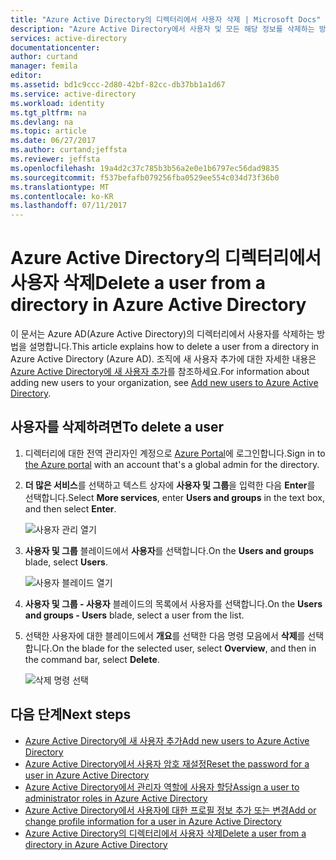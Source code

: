```yaml
---
title: "Azure Active Directory의 디렉터리에서 사용자 삭제 | Microsoft Docs"
description: "Azure Active Directory에서 사용자 및 모든 해당 정보를 삭제하는 방법에 대해 설명합니다."
services: active-directory
documentationcenter: 
author: curtand
manager: femila
editor: 
ms.assetid: bd1c9ccc-2d80-42bf-82cc-db37bb1a1d67
ms.service: active-directory
ms.workload: identity
ms.tgt_pltfrm: na
ms.devlang: na
ms.topic: article
ms.date: 06/27/2017
ms.author: curtand;jeffsta
ms.reviewer: jeffsta
ms.openlocfilehash: 19a4d2c37c785b3b56a2e0e1b6797ec56dad9835
ms.sourcegitcommit: f537befafb079256fba0529ee554c034d73f36b0
ms.translationtype: MT
ms.contentlocale: ko-KR
ms.lasthandoff: 07/11/2017
---
```

# <a name="delete-a-user-from-a-directory-in-azure-active-directory"></a><span data-ttu-id="54ae0-103">Azure Active Directory의 디렉터리에서 사용자 삭제</span><span class="sxs-lookup"><span data-stu-id="54ae0-103">Delete a user from a directory in Azure Active Directory</span></span>
<span data-ttu-id="54ae0-104">이 문서는 Azure AD(Azure Active Directory)의 디렉터리에서 사용자를 삭제하는 방법을 설명합니다.</span><span class="sxs-lookup"><span data-stu-id="54ae0-104">This article explains how to delete a user from a directory in Azure Active Directory (Azure AD).</span></span> <span data-ttu-id="54ae0-105">조직에 새 사용자 추가에 대한 자세한 내용은 [Azure Active Directory에 새 사용자 추가](active-directory-users-create-azure-portal.md)를 참조하세요.</span><span class="sxs-lookup"><span data-stu-id="54ae0-105">For information about adding new users to your organization, see [Add new users to Azure Active Directory](active-directory-users-create-azure-portal.md).</span></span>

## <a name="to-delete-a-user"></a><span data-ttu-id="54ae0-106">사용자를 삭제하려면</span><span class="sxs-lookup"><span data-stu-id="54ae0-106">To delete a user</span></span>
1. <span data-ttu-id="54ae0-107">디렉터리에 대한 전역 관리자인 계정으로 [Azure Portal](https://portal.azure.com)에 로그인합니다.</span><span class="sxs-lookup"><span data-stu-id="54ae0-107">Sign in to [the Azure portal](https://portal.azure.com) with an account that's a global admin for the directory.</span></span>
2. <span data-ttu-id="54ae0-108">**더 많은 서비스**를 선택하고 텍스트 상자에 **사용자 및 그룹**을 입력한 다음 **Enter**를 선택합니다.</span><span class="sxs-lookup"><span data-stu-id="54ae0-108">Select **More services**, enter **Users and groups** in the text box, and then select **Enter**.</span></span>

   ![사용자 관리 열기](./media/active-directory-users-delete-user-azure-portal/create-users-user-management.png)
3. <span data-ttu-id="54ae0-110">**사용자 및 그룹** 블레이드에서 **사용자**를 선택합니다.</span><span class="sxs-lookup"><span data-stu-id="54ae0-110">On the **Users and groups** blade, select **Users**.</span></span>

   ![사용자 블레이드 열기](./media/active-directory-users-delete-user-azure-portal/create-users-open-users-blade.png)
4. <span data-ttu-id="54ae0-112">**사용자 및 그룹 - 사용자** 블레이드의 목록에서 사용자를 선택합니다.</span><span class="sxs-lookup"><span data-stu-id="54ae0-112">On the **Users and groups - Users** blade, select a user from the list.</span></span>
5. <span data-ttu-id="54ae0-113">선택한 사용자에 대한 블레이드에서 **개요**를 선택한 다음 명령 모음에서 **삭제**를 선택합니다.</span><span class="sxs-lookup"><span data-stu-id="54ae0-113">On the blade for the selected user, select **Overview**, and then in the command bar, select **Delete**.</span></span>

    ![삭제 명령 선택](./media/active-directory-users-delete-user-azure-portal/create-users-delete-command.png)

## <a name="next-steps"></a><span data-ttu-id="54ae0-115">다음 단계</span><span class="sxs-lookup"><span data-stu-id="54ae0-115">Next steps</span></span>
* [<span data-ttu-id="54ae0-116">Azure Active Directory에 새 사용자 추가</span><span class="sxs-lookup"><span data-stu-id="54ae0-116">Add new users to Azure Active Directory</span></span>](active-directory-users-create-azure-portal.md)
* [<span data-ttu-id="54ae0-117">Azure Active Directory에서 사용자 암호 재설정</span><span class="sxs-lookup"><span data-stu-id="54ae0-117">Reset the password for a user in Azure Active Directory</span></span>](active-directory-users-reset-password-azure-portal.md)
* [<span data-ttu-id="54ae0-118">Azure Active Directory에서 관리자 역할에 사용자 할당</span><span class="sxs-lookup"><span data-stu-id="54ae0-118">Assign a user to administrator roles in Azure Active Directory</span></span>](active-directory-users-assign-role-azure-portal.md)
* [<span data-ttu-id="54ae0-119">Azure Active Directory에서 사용자에 대한 프로필 정보 추가 또는 변경</span><span class="sxs-lookup"><span data-stu-id="54ae0-119">Add or change profile information for a user in Azure Active Directory</span></span>](active-directory-users-work-info-azure-portal.md)
* [<span data-ttu-id="54ae0-120">Azure Active Directory의 디렉터리에서 사용자 삭제</span><span class="sxs-lookup"><span data-stu-id="54ae0-120">Delete a user from a directory in Azure Active Directory</span></span>](active-directory-users-profile-azure-portal.md)
